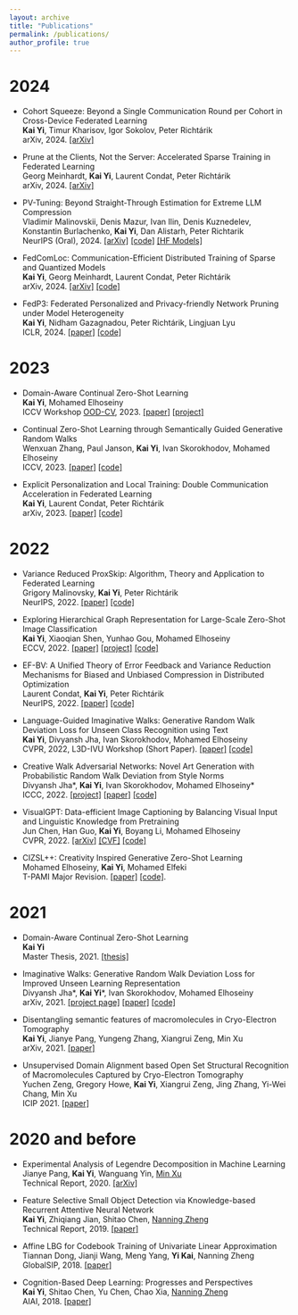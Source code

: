 ```yaml
---
layout: archive
title: "Publications"
permalink: /publications/
author_profile: true
---
```

# 2024
* Cohort Squeeze: Beyond a Single Communication Round per Cohort in Cross-Device Federated Learning        
  **Kai Yi**, Timur Kharisov, Igor Sokolov, Peter Richtárik       
  arXiv, 2024. [[arXiv]](https://arxiv.org/abs/2406.01115)

* Prune at the Clients, Not the Server: Accelerated Sparse Training in Federated Learning                   
  Georg Meinhardt, **Kai Yi**, Laurent Condat, Peter Richtárik                 
  arXiv, 2024. [[arXiv]](https://arxiv.org/abs/2405.20623)

* PV-Tuning: Beyond Straight-Through Estimation for Extreme LLM Compression           
  Vladimir Malinovskii, Denis Mazur, Ivan Ilin, Denis Kuznedelev, Konstantin Burlachenko, **Kai Yi**, Dan Alistarh, Peter Richtarik         
  NeurIPS (Oral), 2024. [[arXiv]](https://arxiv.org/abs/2405.14852) [[code]](https://github.com/Vahe1994/AQLM/tree/pv-tuning) [[HF Models]](https://huggingface.co/collections/ISTA-DASLab/aqlmpv-66564dff5d84f00a893ba93f)

* FedComLoc: Communication-Efficient Distributed Training of Sparse and Quantized Models            
  **Kai Yi**, Georg Meinhardt, Laurent Condat, Peter Richtárik             
  arXiv, 2024. [[arXiv]](https://arxiv.org/abs/2403.09904) [[code]](https://github.com/WilliamYi96/FedComLoc)
  
* FedP3: Federated Personalized and Privacy-friendly  Network Pruning under Model Heterogeneity          
  **Kai Yi**, Nidham Gazagnadou, Peter Richtárik, Lingjuan Lyu                    
  ICLR, 2024. [[paper]](https://arxiv.org/abs/2404.09816)  [[code]](https://github.com/SonyResearch/FedP3)
  

# 2023
* Domain-Aware Continual Zero-Shot Learning          
  **Kai Yi**, Mohamed Elhoseiny           
  ICCV Workshop [OOD-CV](https://www.ood-cv.org/), 2023. [[paper]](https://arxiv.org/abs/2112.12989) [[project]](https://kaiyi.me/p/daczsl)
  
* Continual Zero-Shot Learning through Semantically Guided Generative Random Walks                      
  Wenxuan Zhang, Paul Janson, **Kai Yi**, Ivan Skorokhodov, Mohamed Elhoseiny  
  ICCV, 2023. [[paper]](https://arxiv.org/abs/2308.12366) [[code]](https://github.com/wx-zhang/IGCZSL)

* Explicit Personalization and Local Training: Double Communication Acceleration in Federated Learning       
  **Kai Yi**, Laurent Condat, Peter Richtárik        
  arXiv, 2023. [[paper]](https://arxiv.org/abs/2305.13170) [[code]](https://github.com/WilliamYi96/Scafflix)

# 2022
* Variance Reduced ProxSkip: Algorithm, Theory and Application to Federated Learning                    
  Grigory Malinovsky, **Kai Yi**, Peter Richtárik                
  NeurIPS, 2022. [[paper]](https://arxiv.org/abs/2207.04338) [[code]](https://github.com/WilliamYi96/VR-ProxSkip)
  
* Exploring Hierarchical Graph Representation for Large-Scale Zero-Shot Image Classification            
  **Kai Yi**, Xiaoqian Shen, Yunhao Gou, Mohamed Elhoseiny               
  ECCV, 2022. [[paper]](https://arxiv.org/abs/2203.01386) [[project]](https://kaiyi.me/p/hgrnet) [[code]](https://github.com/WilliamYi96/HGR-Net)
  
* EF-BV: A Unified Theory of Error Feedback and Variance Reduction Mechanisms for Biased and Unbiased Compression in Distributed Optimization             
  Laurent Condat, **Kai Yi**, Peter Richtárik                          
  NeurIPS, 2022. [[paper]](https://arxiv.org/abs/2205.04180) [[code]](https://github.com/WilliamYi96/EF-BV)

* Language-Guided Imaginative Walks: Generative Random Walk Deviation Loss for Unseen Class Recognition using Text         
  **Kai Yi**, Divyansh Jha, Ivan Skorokhodov, Mohamed Elhoseiny              
  CVPR, 2022, L3D-IVU Workshop (Short Paper). [[paper]](https://arxiv.org/abs/2104.09757) [[code]](https://github.com/Vision-CAIR/GRaWD)
  
* Creative Walk Adversarial Networks: Novel Art Generation with Probabilistic Random Walk Deviation from Style Norms         
  Divyansh Jha\*, **Kai Yi**, Ivan Skorokhodov, Mohamed Elhoseiny\*            
  ICCC, 2022. [[project]](https://kaiyi.me/p/grawd) [[paper]](https://computationalcreativity.net/iccc22/wp-content/uploads/2022/06/ICCC-2022_11L_Jha-et-al..pdf) [[code]](https://github.com/Vision-CAIR/GRaWD)
  
* VisualGPT: Data-efficient Image Captioning by Balancing Visual Input and Linguistic Knowledge from Pretraining             
  Jun Chen, Han Guo, **Kai Yi**, Boyang Li, Mohamed Elhoseiny              
  CVPR, 2022. [[arXiv]](https://arxiv.org/abs/2102.10407) [[CVF]](https://openaccess.thecvf.com/content/CVPR2022/papers/Chen_VisualGPT_Data-Efficient_Adaptation_of_Pretrained_Language_Models_for_Image_Captioning_CVPR_2022_paper.pdf) [[code]](https://github.com/Vision-CAIR/VisualGPT)
  
* CIZSL++: Creativity Inspired Generative Zero-Shot Learning            
  Mohamed Elhoseiny, **Kai Yi**,  Mohamed Elfeki               
  T-PAMI Major Revision. [[paper]](https://arxiv.org/abs/2101.00173) [[code]](https://github.com/Elhoseiny-VisionCAIR-Lab/CIZSL.v2).
  
# 2021
* Domain-Aware Continual Zero-Shot Learning       
  **Kai Yi**                       
  Master Thesis, 2021. [[thesis]](https://repository.kaust.edu.sa/handle/10754/673833) 
  
* Imaginative Walks: Generative Random Walk Deviation Loss for Improved Unseen Learning Representation                
  Divyansh Jha\*, **Kai Yi**\*, Ivan Skorokhodov, Mohamed Elhoseiny           
  arXiv, 2021. [[project page]](https://kaiyi.me/p/grawd) [[paper]](https://arxiv.org/abs/2104.09757) [[code]](https://github.com/Vision-CAIR/GRaWD)   
 
* Disentangling semantic features of macromolecules in Cryo-Electron Tomography                                                         
  **Kai Yi**, Jianye Pang, Yungeng Zhang, Xiangrui Zeng, Min Xu                                                             
  arXiv, 2021. [[paper]](https://arxiv.org/abs/2106.14192)

* Unsupervised Domain Alignment based Open Set Structural Recognition of Macromolecules Captured by Cryo-Electron Tomography      
  Yuchen Zeng, Gregory Howe, **Kai Yi**, Xiangrui Zeng, Jing Zhang, Yi-Wei Chang, Min Xu        
  ICIP 2021. [[paper]](https://ieeexplore.ieee.org/document/9506205)

# 2020 and before 
* Experimental Analysis of Legendre Decomposition in Machine Learning                 
  Jianye Pang, **Kai Yi**, Wanguang Yin, [Min Xu](https://xulabs.github.io/#aboutxu)               
  Technical Report, 2020. [[arXiv]](https://arxiv.org/abs/2008.05095)
  
* Feature Selective Small Object Detection via Knowledge-based Recurrent Attentive Neural Network                     
  **Kai Yi**, Zhiqiang Jian, Shitao Chen, [Nanning Zheng](http://www.aiar.xjtu.edu.cn/info/1015/1071.htm)                    
  Technical Report, 2019. [[paper]](https://arxiv.org/abs/1803.05263v4)
  
* Affine LBG for Codebook Training of Univariate Linear Approximation          
  Tiannan Dong, Jianji Wang, Meng Yang, **Yi Kai**, Nanning Zheng          
  GlobalSIP, 2018. [[paper]](https://ieeexplore.ieee.org/abstract/document/8646389/)

* Cognition-Based Deep Learning: Progresses and Perspectives           
  **Kai Yi**, Shitao Chen, Yu Chen, Chao Xia, [Nanning Zheng](http://www.aiar.xjtu.edu.cn/info/1015/1071.htm)          
  AIAI, 2018. [[paper]](https://link.springer.com/chapter/10.1007/978-3-319-92007-8_11)


